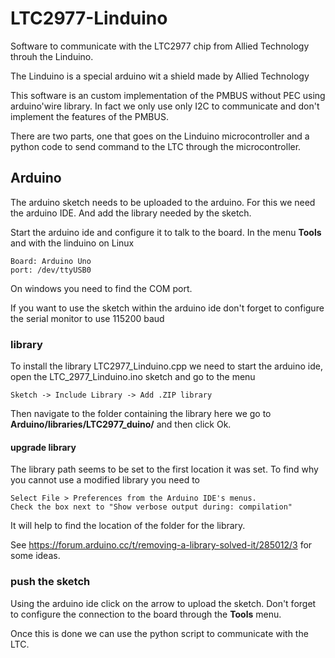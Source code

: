 # LTC2977-Linduino

Software to communicate with the LTC2977 chip from Allied Technology throuh the Linduino.

The Linduino is a special arduino wit a shield made by Allied Technology

This software is an custom implementation of the PMBUS without PEC using arduino'wire library. In fact we only use only 
I2C to communicate and don't implement the features of the PMBUS.

There are two parts, one that goes on the Linduino microcontroller and a python code to send command to the
LTC through the microcontroller.


## Arduino
The arduino sketch needs to be uploaded to the arduino. For this we need the arduino IDE. And add the 
library needed by the sketch.

Start the arduino ide and configure it to talk to the board. In the menu **Tools** and with the linduino on Linux

    Board: Arduino Uno
    port: /dev/ttyUSB0

On windows you need to find the COM port.

If you want to use the sketch within the arduino ide don't forget to configure the serial monitor to use 115200 baud 

### library
To install the library LTC2977_Linduino.cpp  we need to start the arduino ide, open the LTC_2977_Linduino.ino
sketch and go to the menu

    Sketch -> Include Library -> Add .ZIP library

Then navigate to the folder containing the library here we go to **Arduino/libraries/LTC2977_duino/** 
and then click Ok.

#### upgrade library

The  library path seems to be set to the first location it was set. To find why you cannot use a modified library you need
to 

    Select File > Preferences from the Arduino IDE's menus.
    Check the box next to "Show verbose output during: compilation" 

It will help to find the location of the folder for the library.

See   https://forum.arduino.cc/t/removing-a-library-solved-it/285012/3 for some ideas.

### push the sketch
Using the arduino ide click on the arrow to upload the sketch. Don't forget to configure the connection to the board 
through the **Tools** menu. 

Once this is done we can use the python script to communicate with the LTC.


## 


